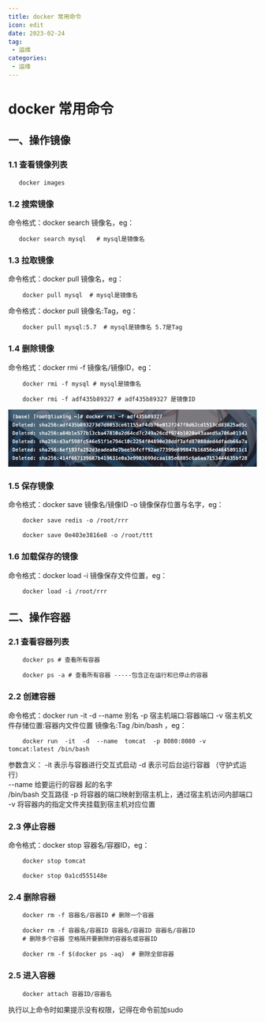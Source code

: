 ```yaml
---
title: docker 常用命令
icon: edit
date: 2023-02-24
tag:
 - 运维
categories: 
 - 运维
---
```


# docker 常用命令

## 一、操作镜像

### 1.1 查看镜像列表

```shell
   docker images
```
### 1.2 搜索镜像

命令格式：docker search 镜像名，eg：
```shell
   docker search mysql   # mysql是镜像名
```

### 1.3 拉取镜像

命令格式：docker pull 镜像名，eg：
```shell
    docker pull mysql  # mysql是镜像名
```

命令格式：docker pull 镜像名:Tag，eg：
```shell
    docker pull mysql:5.7  # mysql是镜像名 5.7是Tag
```
### 1.4 删除镜像
命令格式：docker rmi -f 镜像名/镜像ID，eg：
```shell
    docker rmi -f mysql # mysql是镜像名
```
```shell
    docker rmi -f adf435b89327 # adf435b89327 是镜像ID
```
![docker-rmi-Id](./docker-rmi-Id.png)

### 1.5 保存镜像
命令格式：docker save 镜像名/镜像ID -o 镜像保存位置与名字，eg：
```shell
    docker save redis -o /root/rrr
```

```shell
    docker save 0e403e3816e8 -o /root/ttt
```
### 1.6 加载保存的镜像
命令格式：docker load -i 镜像保存文件位置，eg：
```shell
    docker load -i /root/rrr
```
## 二、操作容器

### 2.1 查看容器列表
```shell
    docker ps # 查看所有容器
```
```shell
    docker ps -a # 查看所有容器 -----包含正在运行和已停止的容器
```
### 2.2 创建容器
命令格式：docker run -it -d --name 别名 -p 宿主机端口:容器端口 -v 宿主机文件存储位置:容器内文件位置 镜像名:Tag /bin/bash ，eg：
```shell
    docker run  -it  -d  --name  tomcat  -p 8080:8080 -v  tomcat:latest /bin/bash
```
参数含义：
-it 表示与容器进行交互式启动
-d 表示可后台运行容器 （守护式运行）  
--name 给要运行的容器 起的名字  
/bin/bash  交互路径
-p 将容器的端口映射到宿主机上，通过宿主机访问内部端口
-v 将容器内的指定文件夹挂载到宿主机对应位置
### 2.3 停止容器
命令格式：docker stop 容器名/容器ID，eg：
```shell
    docker stop tomcat
```
```shell
    docker stop 0a1cd555148e
```
### 2.4 删除容器
```shell
    docker rm -f 容器名/容器ID # 删除一个容器
```
```shell
    docker rm -f 容器名/容器ID 容器名/容器ID 容器名/容器ID 
    # 删除多个容器 空格隔开要删除的容器名或容器ID
```
```shell
    docker rm -f $(docker ps -aq)  # 删除全部容器
```
### 2.5 进入容器
```shell
    docker attach 容器ID/容器名
```
执行以上命令时如果提示没有权限，记得在命令前加sudo
